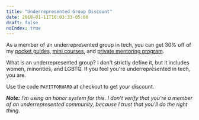 ```yaml
---
title: "Underrepresented Group Discount"
date: 2018-01-11T16:03:33-05:00
draft: false
noIndex: true
---
```


As a member of an underrepresented group in tech, you can get 30% off of my [pocket guides](/guides/), [mini courses](/courses/), and [private mentoring program](/mentoring/).

What is an underrepresented group? I don't strictly define it, but it includes women, minorities, and LGBTQ. If you feel you're underrepresented in tech, you are.

Use the code `PAYITFORWARD` at checkout to get your discount.

*__Note:__* *I’m using an honor system for this. I don’t verify that you’re a member of an underrepresented community, because I trust that you’ll do the right thing.*